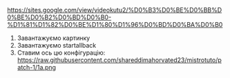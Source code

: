 https://sites.google.com/view/videokutu2/%D0%B3%D0%BE%D0%BB%D0%BE%D0%B2%D0%BD%D0%B0-%D1%81%D1%82%D0%BE%D1%80%D1%96%D0%BD%D0%BA%D0%B0

1. Завантажуємо картинку
2. Завантажуємо startallback
3. Ставим ось цю конфігурацію: https://raw.githubusercontent.com/shareddimahorvated23/mistrotuto/patch-1/1a.png
